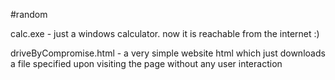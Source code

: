 #random


calc.exe - just a windows calculator. now it is reachable from the internet :)

driveByCompromise.html - a very simple website html which just downloads a file specified upon visiting the page without any user interaction
